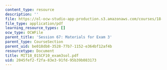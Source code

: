 ```yaml
---
content_type: resource
description: ''
file: https://ol-ocw-studio-app-production.s3.amazonaws.com/courses/18-01sc-single-variable-calculus-fall-2010/2045fef2f2fa83e391fd95b39b083173_MIT18_01SCF10_exam3sol.pdf
file_type: application/pdf
learning_resource_types: []
ocw_type: OCWFile
parent_title: 'Session 67: Materials for Exam 3'
parent_type: CourseSection
parent_uid: be018db8-3528-77b7-1152-e364bf12af4b
resourcetype: Document
title: MIT18_01SCF10_exam3sol.pdf
uid: 2045fef2-f2fa-83e3-91fd-95b39b083173
---
```

